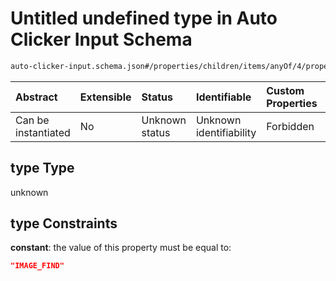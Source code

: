 # Untitled undefined type in Auto Clicker Input Schema

```txt
auto-clicker-input.schema.json#/properties/children/items/anyOf/4/properties/type
```



| Abstract            | Extensible | Status         | Identifiable            | Custom Properties | Additional Properties | Access Restrictions | Defined In                                                                                          |
| :------------------ | :--------- | :------------- | :---------------------- | :---------------- | :-------------------- | :------------------ | :-------------------------------------------------------------------------------------------------- |
| Can be instantiated | No         | Unknown status | Unknown identifiability | Forbidden         | Allowed               | none                | [auto-clicker-input.schema.json\*](../../out/auto-clicker-input.schema.json "open original schema") |

## type Type

unknown

## type Constraints

**constant**: the value of this property must be equal to:

```json
"IMAGE_FIND"
```
